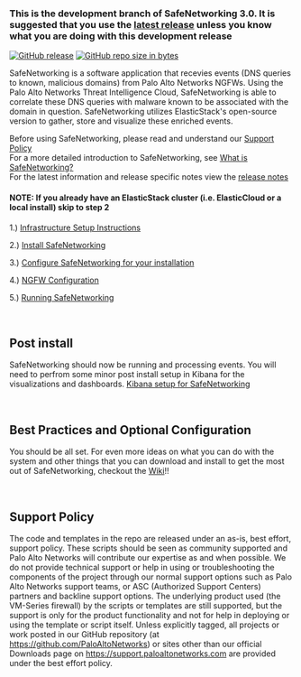 ### This is the development branch of SafeNetworking 3.0.  It is suggested that you use the [latest release](https://github.com/PaloAltoNetworks/safe-networking-sp/releases) unless you know what you are doing with this development release
[![GitHub release](https://img.shields.io/github/release/PaloAltoNetworks/safe-networking.svg?style=for-the-badge)](https://github.com/PaloAltoNetworks/safe-networking/releases)
[![GitHub repo size in bytes](https://img.shields.io/github/repo-size/badges/shields.svg?style=for-the-badge)](https://github.com/PaloAltoNetworks/safe-networking)

SafeNetworking is a software application that recevies events (DNS queries to known, malicious domains) from Palo Alto Networks NGFWs.  Using the Palo Alto Networks Threat Intelligence Cloud, SafeNetworking is able to correlate these DNS queries with malware known to be associated with the domain in question.  SafeNetworking utilizes ElasticStack's open-source version to gather, store and visualize these enriched events.

Before using SafeNetworking, please read and understand our [Support Policy](https://github.com/PaloAltoNetworks/safe-networking/wiki/Support-Policy)<br/>
For a more detailed introduction to SafeNetworking, see [What is SafeNetworking?](https://github.com/PaloAltoNetworks/safe-networking/wiki/What-is-SafeNetworking%3F)<br/>
For the latest information and release specific notes view the [release notes](docs/release-notes.md)

#### NOTE: If you already have an ElasticStack cluster (i.e. ElasticCloud or a local install) skip to step 2
1.) [Infrastructure Setup Instructions](https://github.com/PaloAltoNetworks/safe-networking/wiki/Infrastructure-Setup)

2.) [Install SafeNetworking](https://github.com/PaloAltoNetworks/safe-networking/wiki/Installing-the-SafeNetworking-Software)

3.) [Configure SafeNetworking for your installation](https://github.com/PaloAltoNetworks/safe-networking/wiki/Configuring-SafeNetworking)

4.) [NGFW Configuration](https://github.com/PaloAltoNetworks/safe-networking/wiki/Home#config-ngfw)

5.) [Running SafeNetworking](https://github.com/PaloAltoNetworks/safe-networking/wiki/Running-SafeNetworking)

<br/>

## Post install
SafeNetworking should now be running and processing events.  You will need to perfrom some minor post install setup in Kibana for the visualizations and dashboards.
[Kibana setup for SafeNetworking](https://github.com/PaloAltoNetworks/safe-networking/wiki/Kibana-post-install-setup)

<br/>

## Best Practices and Optional Configuration
You should be all set.  For even more ideas on what you can do with the system and other things that you can download and install to get the most out of SafeNetworking, checkout the [Wiki](https://github.com/PaloAltoNetworks/safe-networking/wiki)!!

<br/>

## Support Policy
The code and templates in the repo are released under an as-is, best effort, support policy. These scripts should be seen as community supported and Palo Alto Networks will contribute our expertise as and when possible. We do not provide technical support or help in using or troubleshooting the components of the project through our normal support options such as Palo Alto Networks support teams, or ASC (Authorized Support Centers) partners and backline support options. The underlying product used (the VM-Series firewall) by the scripts or templates are still supported, but the support is only for the product functionality and not for help in deploying or using the template or script itself. Unless explicitly tagged, all projects or work posted in our GitHub repository (at https://github.com/PaloAltoNetworks) or sites other than our official Downloads page on https://support.paloaltonetworks.com are provided under the best effort policy.
